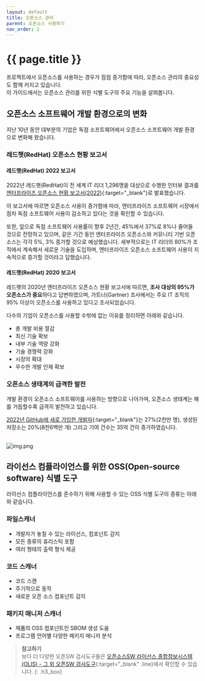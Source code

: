 ```yaml
---
layout: default
title: 오픈소스 관리
parent: 오픈소스 사용하기
nav_order: 2
---
```

# {{ page.title }}
<div class="summary">
프로젝트에서 오픈소스를 사용하는 경우가 점점 증가함에 따라, 오픈소스 관리의 중요성도 함께 커지고 있습니다.  <br>
이 가이드에서는 오픈소스 관리를 위한 식별 도구의 주요 기능을 살펴봅니다.
</div>

## 오픈소스 소프트웨어 개발 환경으로의 변화
지난 10년 동안 대부분의 기업은 독점 소프트웨어에서 오픈소스 소프트웨어 개발 환경으로 변화해 왔습니다.

### 레드햇(RedHat) 오픈소스 현황 보고서
#### 레드햇(RedHat) 2022 보고서
2022년 레드햇(RedHat)이 전 세계 IT 리더 1,296명을 대상으로 수행한 인터뷰 결과를 [엔터프라이즈 오픈소스 현황 보고서(2022)](https://www.redhat.com/en/enterprise-open-source-report/2022){:target="_blank"}로 발표했습니다.<br>

이 보고서에 따르면 오픈소스 사용이 증가함에 따라, 엔터프라이즈 소프트웨어 시장에서 점차 독점 소프트웨어 사용이 감소하고 있다는 것을 확인할 수 있습니다.<br>

또한, 앞으로 독점 소프트웨어 사용률이 향후 2년간, 45%에서 37%로 8%나 줄어들 것으로 전망하고 있으며,
같은 기간 동안 엔터프라이즈 오픈소스와 커뮤니티 기반 오픈소스는 각각 5%, 3% 증가할 것으로 예상했습니다.
세부적으로는 IT 리더의 80%가 조직에서 계속해서 새로운 기술을 도입하며, 엔터프라이즈 오픈소스 소프트웨어 사용이 지속적으로 증가할 것이라고 답했습니다.


#### 레드햇(RedHat) 2020 보고서
레드햇의 2020년 엔터프라이즈 오픈소스 현황 보고서에 따르면, **조사 대상의 95%가 오픈소스가 중요**하다고 답변하였으며, 가트너(Gartner) 조사에서는 주요 IT 조직의 95% 이상이 오픈소스를 사용하고 있다고 조사되었습니다.

다수의 기업이 오픈소스를 사용할 수밖에 없는 이유를 정리하면 아래와 같습니다.

* 총 개발 비용 절감
* 최신 기술 확보
* 내부 기술 역량 강화
* 기술 경쟁력 강화
* 시장의 확대
* 우수한 개발 인재 확보


### 오픈소스 생태계의 급격한 발전

개발 환경이 오픈소스 소프트웨어를 사용하는 방향으로 나아가며, 오픈소스 생태계는 해를 거듭할수록 급격히 발전하고 있습니다.<br>

[2022년 GitHub에 새로 가입한 개발자](https://octoverse.github.com/2022/developer-community){:target="_blank"}는 27%(2천만 명), 생성된 저장소는 20%(8천6백만 개) 그리고 기여 건수는 35억 건이 증가하였습니다.<br><br>


![img.png](https://t1.kakaocdn.net/olive/ossguide/github_2022.png)



## 라이선스 컴플라이언스를 위한 OSS(Open-source software) 식별 도구

라이선스 컴플라이언스를 준수하기 위해 사용할 수 있는 OSS 식별 도구의 종류는 아래와 같습니다.

### 파일스캐너
  - 개발자가 놓칠 수 있는 라이선스, 컴포넌트 감지
  - 모든 종류의 휴리스틱 포함
  - 여러 형태의 출력 형식 제공


### 코드 스캐너
  - 코드 스캔
  - 주기적으로 동작
  - 새로운 오픈 소스 컴포넌트 감지


###  패키지 매니저 스캐너
  - 제품의 OSS 컴포넌트인 SBOM 생성 도움
  - 프로그램 언어별 다양한 패키지 매니저 분석


>  **참고하기**  
>  보다 더 다양한 오픈SW 검사도구들은 [오픈소스SW 라이선스 종합정보시스템(OLIS) - 그 외 오픈SW 검사도구](https://www.olis.or.kr/codeEye/OpensourceLicenseInsp.do){:target="_blank" .line}에서 확인할 수 있습니다.
{: .h3_box}
